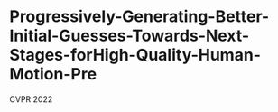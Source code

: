 # Progressively-Generating-Better-Initial-Guesses-Towards-Next-Stages-forHigh-Quality-Human-Motion-Pre
CVPR 2022 
